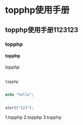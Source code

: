 # topphp使用手册

## topphp使用手册1123123


### topphp

#### topphp

###### topphp

`topphp`

```php

echo "hello";

```

```js

alert("123");

```

1.topphp
2.topphp
3.topphp
